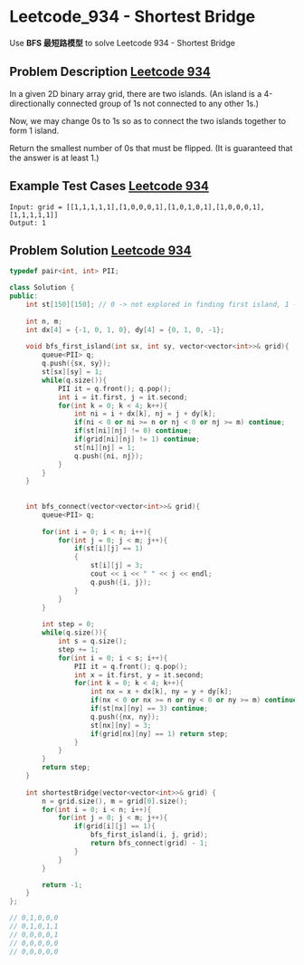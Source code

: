 # Leetcode_934 - Shortest Bridge




Use **BFS 最短路模型** to solve Leetcode 934 - Shortest Bridge
<!--more-->



## Problem Description [Leetcode 934](https://leetcode.com/problems/shortest-bridge/)


<p>

In a given 2D binary array grid, there are two islands.  (An island is a 4-directionally connected group of 1s not connected to any other 1s.)

Now, we may change 0s to 1s so as to connect the two islands together to form 1 island.

Return the smallest number of 0s that must be flipped.  (It is guaranteed that the answer is at least 1.)

</p>



## Example Test Cases [Leetcode 934](https://leetcode.com/problems/shortest-bridge/)


```
Input: grid = [[1,1,1,1,1],[1,0,0,0,1],[1,0,1,0,1],[1,0,0,0,1],[1,1,1,1,1]]
Output: 1
```

## Problem Solution [Leetcode 934](https://leetcode.com/problems/shortest-bridge/)

```cpp
typedef pair<int, int> PII;

class Solution {
public:
    int st[150][150]; // 0 -> not explored in finding first island, 1 -> in the first island, 3 -> not explored in expanding process
    
    int n, m;
    int dx[4] = {-1, 0, 1, 0}, dy[4] = {0, 1, 0, -1};
    
    void bfs_first_island(int sx, int sy, vector<vector<int>>& grid){
        queue<PII> q;
        q.push({sx, sy});
        st[sx][sy] = 1;
        while(q.size()){
            PII it = q.front(); q.pop();
            int i = it.first, j = it.second;
            for(int k = 0; k < 4; k++){
                int ni = i + dx[k], nj = j + dy[k];
                if(ni < 0 or ni >= n or nj < 0 or nj >= m) continue;
                if(st[ni][nj] != 0) continue;
                if(grid[ni][nj] != 1) continue;
                st[ni][nj] = 1;
                q.push({ni, nj});
            }
        }
    }
    
    
    int bfs_connect(vector<vector<int>>& grid){
        queue<PII> q;
        
        for(int i = 0; i < n; i++){
            for(int j = 0; j < m; j++){
                if(st[i][j] == 1)
                {
                    st[i][j] = 3;
                    cout << i << " " << j << endl;
                    q.push({i, j});                    
                }
            }
        }
        
        int step = 0;
        while(q.size()){
            int s = q.size();
            step += 1;
            for(int i = 0; i < s; i++){
                PII it = q.front(); q.pop();
                int x = it.first, y = it.second;
                for(int k = 0; k < 4; k++){
                    int nx = x + dx[k], ny = y + dy[k];
                    if(nx < 0 or nx >= n or ny < 0 or ny >= m) continue;
                    if(st[nx][ny] == 3) continue;
                    q.push({nx, ny});
                    st[nx][ny] = 3;
                    if(grid[nx][ny] == 1) return step;
                }
            }
        }
        return step;
    }
    
    int shortestBridge(vector<vector<int>>& grid) {
        n = grid.size(), m = grid[0].size();
        for(int i = 0; i < n; i++){
            for(int j = 0; j < m; j++){
                if(grid[i][j] == 1){
                    bfs_first_island(i, j, grid);
                    return bfs_connect(grid) - 1;
                }
            }
        }    

        return -1;        
    }
};

// 0,1,0,0,0
// 0,1,0,1,1
// 0,0,0,0,1
// 0,0,0,0,0
// 0,0,0,0,0
```


